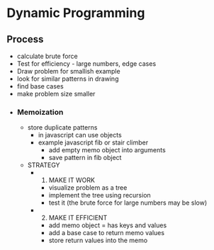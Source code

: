 # Dynamic Programming
## Process
  - calculate brute force
  - Test for efficiency - large numbers, edge cases
  - Draw problem for smallish example
  - look for similar patterns in drawing
  - find base cases
  - make problem size smaller
  - ### Memoization
    - store duplicate patterns 
      - in javascript can use objects
      - example javascript fib or stair climber
        - add empty memo object into arguments
        - save pattern in fib object
    - STRATEGY
      - 1. MAKE IT WORK
        - visualize problem as a tree
        - implement the tree using recursion
        - test it (the brute force for large numbers may be slow)
      - 2. MAKE IT EFFICIENT
        - add memo object = has keys and values
        - add a base case to return memo values
        - store return values into the memo